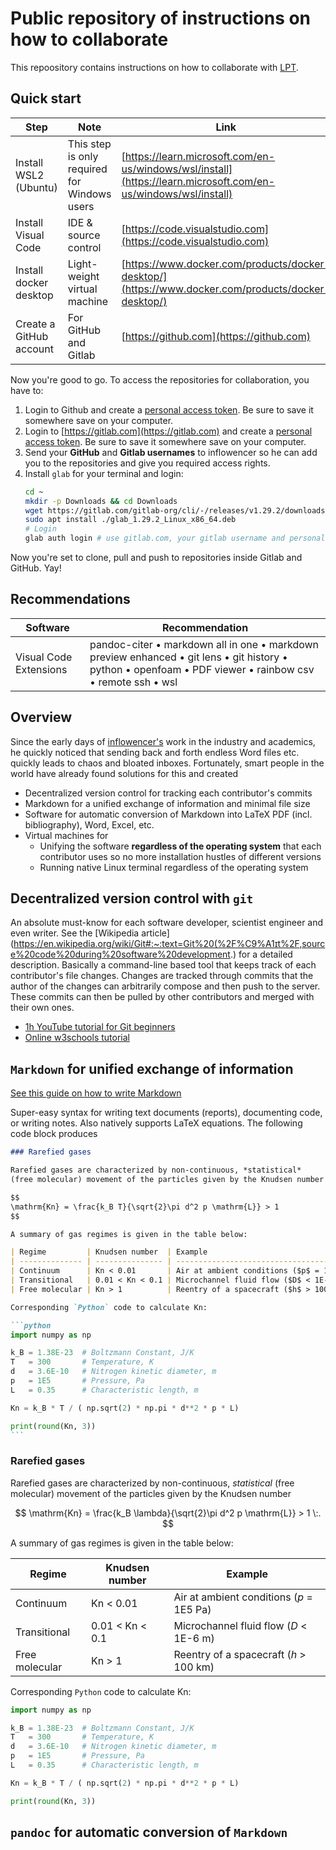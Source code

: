 # Public repository of instructions on how to collaborate

This repoository contains instructions on how to collaborate with [LPT](https://www.unibw.de/plasmatechnik).

## Quick start

| Step | Note | Link |
| --- | ------ | -------------- |
| Install WSL2 (Ubuntu) | This step is only required for Windows users | [https://learn.microsoft.com/en-us/windows/wsl/install](https://learn.microsoft.com/en-us/windows/wsl/install) |
| Install Visual Code | IDE & source control | [https://code.visualstudio.com](https://code.visualstudio.com) |
| Install docker desktop | Light-weight virtual machine | [https://www.docker.com/products/docker-desktop/](https://www.docker.com/products/docker-desktop/) |
| Create a GitHub account | For GitHub and Gitlab | [https://github.com](https://github.com) |

Now you're good to go. To access the repositories for collaboration, you have to:

1. Login to Github and create a [personal access token](https://docs.github.com/en/enterprise-server@3.4/authentication/keeping-your-account-and-data-secure/creating-a-personal-access-token). Be sure to save it somewhere save on your computer.
2. Login to [https://gitlab.com](https://gitlab.com) and create a [personal access token](https://docs.gitlab.com/ee/user/profile/personal_access_tokens.html#create-a-personal-access-token). Be sure to save it somewhere save on your computer.
3. Send your **GitHub** and **Gitlab usernames** to inflowencer so he can add you to the repositories and give you required access rights.
4. Install `glab` for your terminal and login: 
   ```sh
   cd ~
   mkdir -p Downloads && cd Downloads
   wget https://gitlab.com/gitlab-org/cli/-/releases/v1.29.2/downloads/glab_1.29.2_Linux_x86_64.deb
   sudo apt install ./glab_1.29.2_Linux_x86_64.deb
   # Login
   glab auth login # use gitlab.com, your gitlab username and personal access token to login
   ```

Now you're set to clone, pull and push to repositories inside Gitlab and GitHub. Yay!

## Recommendations

| Software | Recommendation |
| ----- | ------------------|
| Visual Code Extensions | pandoc-citer &bullet; markdown all in one &bullet; markdown preview enhanced &bullet; git lens &bullet; git history &bullet; python &bullet; openfoam &bullet; PDF viewer &bullet; rainbow csv &bullet; remote ssh &bullet; wsl
## Overview

Since the early days of [inflowencer's](https://github.com/inflowencer) work in the industry and academics, he quickly
noticed that sending back and forth endless Word files etc. quickly leads to chaos and bloated inboxes. Fortunately,
smart people in the world have already found solutions for this and created

* Decentralized version control for tracking each contributor's commits
* Markdown for a unified exchange of information and minimal file size
* Software for automatic conversion of Markdown into LaTeX PDF (incl. bibliography), Word, Excel, etc.
* Virtual machines for
  - Unifying the software **regardless of the operating system** that each contributor uses so no more installation hustles of different versions
  - Running native Linux terminal regardless of the operating system

## Decentralized version control with `git`

An absolute must-know for each software developer, scientist engineer and even writer. See the [Wikipedia article](https://en.wikipedia.org/wiki/Git#:~:text=Git%20(%2F%C9%A1ɪt%2F,source%20code%20during%20software%20development.)
for a detailed description. Basically a command-line based tool that keeps track of each contributor's file changes.
Changes are tracked through commits that the author of the changes can arbitrarily compose and then push to the server.
These commits can then be pulled by other contributors and merged with their own ones.

* [1h YouTube tutorial for Git beginners](https://www.youtube.com/watch?v=8JJ101D3knE)
* [Online w3schools tutorial](https://www.w3schools.com/git/)

## `Markdown` for unified exchange of information

[See this guide on how to write Markdown](https://quarto.org/docs/authoring/markdown-basics.html)

Super-easy syntax for writing text documents (reports), documenting code, or writing notes. Also natively supports LaTeX equations. The following code block produces

`````markdown
### Rarefied gases

Rarefied gases are characterized by non-continuous, *statistical*
(free molecular) movement of the particles given by the Knudsen number

$$
\mathrm{Kn} = \frac{k_B T}{\sqrt{2}\pi d^2 p \mathrm{L}} > 1
$$

A summary of gas regimes is given in the table below:

| Regime         | Knudsen number  | Example                                  |
| -------------- | --------------- | ---------------------------------------- |
| Continuum      | Kn < 0.01       | Air at ambient conditions ($p$ = 1E5 Pa) |
| Transitional   | 0.01 < Kn < 0.1 | Microchannel fluid flow ($D$ < 1E-6 m)   |
| Free molecular | Kn > 1          | Reentry of a spacecraft ($h$ > 100 km)   |

Corresponding `Python` code to calculate Kn:

```python
import numpy as np

k_B = 1.38E-23  # Boltzmann Constant, J/K
T   = 300       # Temperature, K
d   = 3.6E-10   # Nitrogen kinetic diameter, m
p   = 1E5       # Pressure, Pa
L   = 0.35      # Characteristic length, m

Kn = k_B * T / ( np.sqrt(2) * np.pi * d**2 * p * L)

print(round(Kn, 3))
```
`````

### Rarefied gases

Rarefied gases are characterized by non-continuous, *statistical* (free molecular) movement of the particles given by the Knudsen number

$$
\mathrm{Kn} = \frac{k_B \lambda}{\sqrt{2}\pi d^2 p \mathrm{L}} > 1 \:.
$$

A summary of gas regimes is given in the table below:

| Regime         | Knudsen number  | Example                                  |
| -------------- | --------------- | ---------------------------------------- |
| Continuum      | Kn < 0.01       | Air at ambient conditions ($p$ = 1E5 Pa) |
| Transitional   | 0.01 < Kn < 0.1 | Microchannel fluid flow ($D$ < 1E-6 m)   |
| Free molecular | Kn > 1          | Reentry of a spacecraft ($h$ > 100 km)   |

Corresponding `Python` code to calculate Kn:

```python
import numpy as np

k_B = 1.38E-23  # Boltzmann Constant, J/K
T   = 300       # Temperature, K
d   = 3.6E-10   # Nitrogen kinetic diameter, m
p   = 1E5       # Pressure, Pa
L   = 0.35      # Characteristic length, m

Kn = k_B * T / ( np.sqrt(2) * np.pi * d**2 * p * L)

print(round(Kn, 3))
```

## `pandoc` for automatic conversion of `Markdown`

